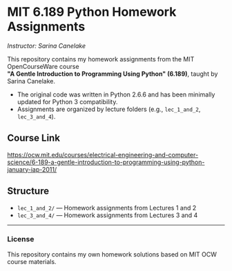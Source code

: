# MIT 6.189 Python Homework Assignments  
*Instructor: Sarina Canelake*

This repository contains my homework assignments from the MIT OpenCourseWare course  
**"A Gentle Introduction to Programming Using Python" (6.189)**, taught by Sarina Canelake.

- The original code was written in Python 2.6.6 and has been minimally updated for Python 3 compatibility.
- Assignments are organized by lecture folders (e.g., `lec_1_and_2`, `lec_3_and_4`).

## Course Link  
https://ocw.mit.edu/courses/electrical-engineering-and-computer-science/6-189-a-gentle-introduction-to-programming-using-python-january-iap-2011/

## Structure
- `lec_1_and_2/` — Homework assignments from Lectures 1 and 2  
- `lec_3_and_4/` — Homework assignments from Lectures 3 and 4

---

### License
This repository contains my own homework solutions based on MIT OCW course materials.
